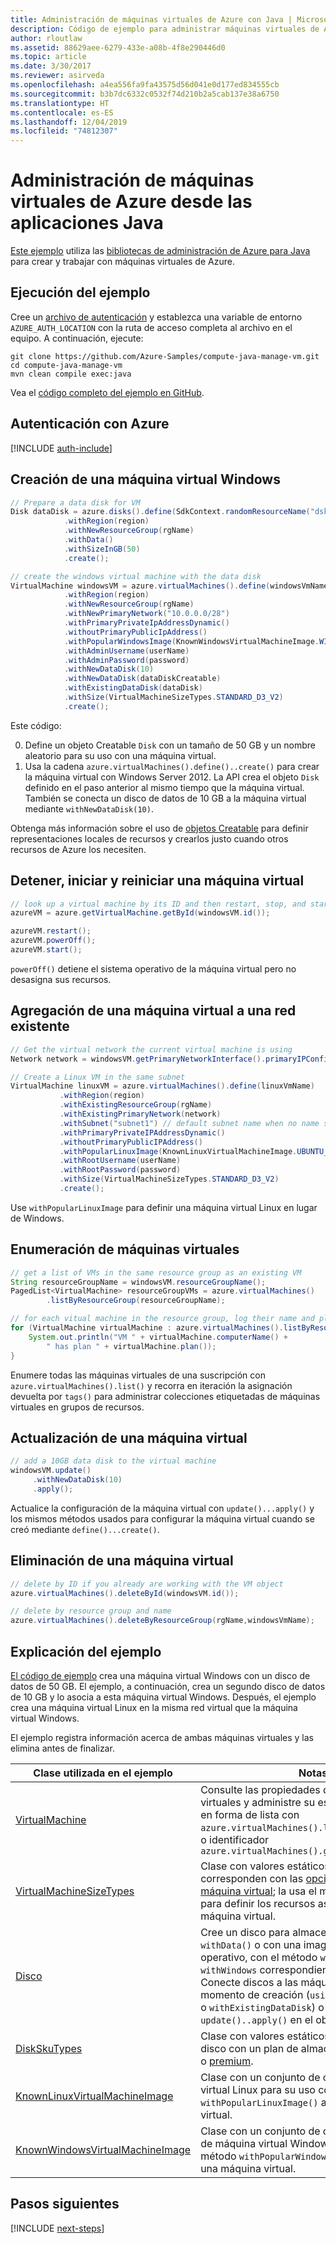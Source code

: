 ```yaml
---
title: Administración de máquinas virtuales de Azure con Java | Microsoft Docs
description: Código de ejemplo para administrar máquinas virtuales de Azure mediante el SDK de Azure para Java
author: rloutlaw
ms.assetid: 88629aee-6279-433e-a08b-4f8e290446d0
ms.topic: article
ms.date: 3/30/2017
ms.reviewer: asirveda
ms.openlocfilehash: a4ea556fa9fa43575d56d041e0d177ed834555cb
ms.sourcegitcommit: b3b7dc6332c0532f74d210b2a5cab137e38a6750
ms.translationtype: HT
ms.contentlocale: es-ES
ms.lasthandoff: 12/04/2019
ms.locfileid: "74812307"
---
```

# <a name="manage-azure-virtual-machines-from-your-java-applications"></a>Administración de máquinas virtuales de Azure desde las aplicaciones Java

[Este ejemplo](https://github.com/Azure-Samples/compute-java-manage-vm/) utiliza las [bibliotecas de administración de Azure para Java](https://github.com/Azure/azure-sdk-for-java) para crear y trabajar con máquinas virtuales de Azure.

## <a name="run-the-sample"></a>Ejecución del ejemplo

Cree un [archivo de autenticación](https://github.com/Azure/azure-sdk-for-java/blob/master/AUTH.md) y establezca una variable de entorno `AZURE_AUTH_LOCATION` con la ruta de acceso completa al archivo en el equipo. A continuación, ejecute:

```
git clone https://github.com/Azure-Samples/compute-java-manage-vm.git
cd compute-java-manage-vm
mvn clean compile exec:java
```

Vea el [código completo del ejemplo en GitHub](https://github.com/Azure-Samples/compute-java-manage-vm/blob/master/src/main/java/com/microsoft/azure/management/compute/samples/ManageVirtualMachine.java).

## <a name="authenticate-with-azure"></a>Autenticación con Azure

[!INCLUDE [auth-include](includes/java-auth-include.md)]

## <a name="create-a-windows-virtual-machine"></a>Creación de una máquina virtual Windows

```java
// Prepare a data disk for VM
Disk dataDisk = azure.disks().define(SdkContext.randomResourceName("dsk", 30))
            .withRegion(region)
            .withNewResourceGroup(rgName)
            .withData()
            .withSizeInGB(50)
            .create();

// create the windows virtual machine with the data disk            
VirtualMachine windowsVM = azure.virtualMachines().define(windowsVmName)
            .withRegion(region)
            .withNewResourceGroup(rgName)
            .withNewPrimaryNetwork("10.0.0.0/28")
            .withPrimaryPrivateIpAddressDynamic()
            .withoutPrimaryPublicIpAddress()
            .withPopularWindowsImage(KnownWindowsVirtualMachineImage.WINDOWS_SERVER_2012_R2_DATACENTER)
            .withAdminUsername(userName)
            .withAdminPassword(password)
            .withNewDataDisk(10)
            .withNewDataDisk(dataDiskCreatable)
            .withExistingDataDisk(dataDisk)
            .withSize(VirtualMachineSizeTypes.STANDARD_D3_V2)
            .create();
```

Este código:   

0. Define un objeto Creatable `Disk` con un tamaño de 50 GB y un nombre aleatorio para su uso con una máquina virtual.
0. Usa la cadena `azure.virtualMachines().define()..create()` para crear la máquina virtual con Windows Server 2012. La API crea el objeto `Disk` definido en el paso anterior al mismo tiempo que la máquina virtual. También se conecta un disco de datos de 10 GB a la máquina virtual mediante `withNewDataDisk(10)`.

Obtenga más información sobre el uso de [objetos Creatable<T>](java-sdk-azure-concepts.md#Creatables) para definir representaciones locales de recursos y crearlos justo cuando otros recursos de Azure los necesiten.

## <a name="stop-start-and-restart-a-virtual-machine"></a>Detener, iniciar y reiniciar una máquina virtual

```java
// look up a virtual machine by its ID and then restart, stop, and start it
azureVM = azure.getVirtualMachine.getById(windowsVM.id());

azureVM.restart();
azureVM.powerOff();
azureVM.start();
```

`powerOff()` detiene el sistema operativo de la máquina virtual pero no desasigna sus recursos.

## <a name="add-a-virtual-machine-to-an-existing-network"></a>Agregación de una máquina virtual a una red existente

```java
// Get the virtual network the current virtual machine is using
Network network = windowsVM.getPrimaryNetworkInterface().primaryIPConfiguration().getNetwork();

// Create a Linux VM in the same subnet
VirtualMachine linuxVM = azure.virtualMachines().define(linuxVmName)
           .withRegion(region)
           .withExistingResourceGroup(rgName)
           .withExistingPrimaryNetwork(network)
           .withSubnet("subnet1") // default subnet name when no name specified at creation
           .withPrimaryPrivateIPAddressDynamic()
           .withoutPrimaryPublicIPAddress()
           .withPopularLinuxImage(KnownLinuxVirtualMachineImage.UBUNTU_SERVER_16_04_LTS)
           .withRootUsername(userName)
           .withRootPassword(password)
           .withSize(VirtualMachineSizeTypes.STANDARD_D3_V2)
           .create();
```

Use `withPopularLinuxImage` para definir una máquina virtual Linux en lugar de Windows.


## <a name="list-virtual-machines"></a>Enumeración de máquinas virtuales

```java
// get a list of VMs in the same resource group as an existing VM
String resourceGroupName = windowsVM.resourceGroupName();
PagedList<VirtualMachine> resourceGroupVMs = azure.virtualMachines()
        .listByResourceGroup(resourceGroupName); 

// for each vitual machine in the resource group, log their name and plan
for (VirtualMachine virtualMachine : azure.virtualMachines().listByResourceGroup(resourceGroupName)) {
    System.out.println("VM " + virtualMachine.computerName() + 
        " has plan " + virtualMachine.plan());
}
```

Enumere todas las máquinas virtuales de una suscripción con `azure.virtualMachines().list()` y recorra en iteración la asignación devuelta por `tags()` para administrar colecciones etiquetadas de máquinas virtuales en grupos de recursos.

## <a name="update-a-virtual-machine"></a>Actualización de una máquina virtual

```java
// add a 10GB data disk to the virtual machine
windowsVM.update()
     .withNewDataDisk(10)
     .apply();
```

Actualice la configuración de la máquina virtual con `update()...apply()` y los mismos métodos usados para configurar la máquina virtual cuando se creó mediante `define()...create()`.

## <a name="delete-a-virtual-machine"></a>Eliminación de una máquina virtual

```java
// delete by ID if you already are working with the VM object
azure.virtualMachines().deleteById(windowsVM.id());

// delete by resource group and name
azure.virtualMachines().deleteByResourceGroup(rgName,windowsVmName);
```

## <a name="sample-explanation"></a>Explicación del ejemplo

[El código de ejemplo](https://github.com/Azure-Samples/compute-java-manage-vm/blob/master/src/main/java/com/microsoft/azure/management/compute/samples/ManageVirtualMachine.java) crea una máquina virtual Windows con un disco de datos de 50 GB. El ejemplo, a continuación, crea un segundo disco de datos de 10 GB y lo asocia a esta máquina virtual Windows.
Después, el ejemplo crea una máquina virtual Linux en la misma red virtual que la máquina virtual Windows.

El ejemplo registra información acerca de ambas máquinas virtuales y las elimina antes de finalizar.

| Clase utilizada en el ejemplo | Notas
|-------|-------|
| [VirtualMachine](https://docs.microsoft.com/java/api/com.microsoft.azure.management.compute._virtual_machine) | Consulte las propiedades de las máquinas virtuales y administre su estado. Recuperadas en forma de lista con `azure.virtualMachines().list()` o por nombre o identificador `azure.virtualMachines().getByResourceGroup()`
| [VirtualMachineSizeTypes](https://docs.microsoft.com/java/api/com.microsoft.azure.management.compute._virtual_machine_size_types) | Clase con valores estáticos que se corresponden con las [opciones de tamaño de máquina virtual](https://azure.microsoft.com/pricing/details/virtual-machines/linux/); la usa el método `withSize()` para definir los recursos asignados a la máquina virtual.
| [Disco](https://docs.microsoft.com/java/api/com.microsoft.azure.management.compute._disk) | Cree un disco para almacenar datos con `withData()` o con una imagen de sistema operativo, con el método `withLinux` o `withWindows` correspondiente al definir el disco. Conecte discos a las máquinas virtuales en el momento de creación (`using withNewDataDisk` o `withExistingDataDisk`) o después con `update()..apply()` en el objeto VirtualMachine.
| [DiskSkuTypes](https://docs.microsoft.com/java/api/com.microsoft.azure.management.compute._disk_sku_types) | Clase con valores estáticos para definir un disco con un plan de almacenamiento estándar o [premium](https://docs.microsoft.com/azure/storage/storage-premium-storage).
| [KnownLinuxVirtualMachineImage](https://docs.microsoft.com/java/api/com.microsoft.azure.management.compute._known_linux_virtual_machine_image) | Clase con un conjunto de opciones de máquina virtual Linux para su uso con el método `withPopularLinuxImage()` al definir una máquina virtual.
| [KnownWindowsVirtualMachineImage](https://docs.microsoft.com/java/api/com.microsoft.azure.management.compute._known_windows_virtual_machine_image) | Clase con un conjunto de opciones de imagen de máquina virtual Windows para su uso con el método `withPopularWindowsImage()` al definir una máquina virtual.

## <a name="next-steps"></a>Pasos siguientes

[!INCLUDE [next-steps](includes/java-next-steps.md)]